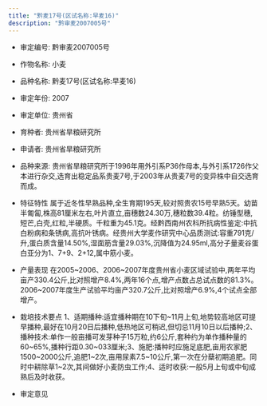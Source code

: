 ```yaml
---
title: "黔麦17号(区试名称:早麦16)"
description: "黔审麦2007005号"
---
```

* 审定编号:  黔审麦2007005号

*  作物名称:  小麦

*  品种名称:  黔麦17号(区试名称:早麦16)

*  审定年份:  2007

*  审定单位:  贵州省

* 育种者:  贵州省旱粮研究所

*  申请者:  贵州省旱粮研究所

*  品种来源:  贵州省旱粮研究所于1996年用外引系P36作母本,与外引系1726作父本进行杂交,选育出稳定品系贵麦7号,于2003年从贵麦7号的变异株中自交选育而成。

*  特征特性
属于近冬性早熟品种,全生育期195天,较对照贵农15号早熟5天。幼苗半匍匐,株高81厘米左右,叶片直立,亩穗数24.30万,穗粒数39.4粒。纺锤型穗,短芒,白壳,红粒,半硬质。千粒重为45.1克。经黔西南州农科所抗病性鉴定:中抗白粉病和条锈病,高抗叶锈病。经贵州大学麦作研究中心品质测试:容重791克/升,蛋白质含量14.50%,湿面筋含量29.03%,沉降值为24.95ml,高分子量麦谷蛋白亚分为1、7+9、2+12,属中筋小麦。

*  产量表现
在2005~2006、2006~2007年度贵州省小麦区域试验中,两年平均亩产330.4公斤,比对照增产8.4%,两年16个点,增产点数占总试点数的81.3%。2006~2007年度生产试验平均亩产320.7公斤,比对照增产6.9%,4个试点全部增产。

*  栽培技术要点
1、适期播种:适宜播种期在10下旬~11月上旬,地势较高地区可提早播种,最好在10月20日后播种,低热地区可稍迟,但切忌11月10日以后播种;2、播种技术:单作一般亩播可发芽种子15万粒,约6公斤,套种约为单作播种量的60~65%,播种行距0.30~033厘米;3、施肥:播种时应施足底肥,亩用农家肥1500~2000公斤,追肥1~2次,亩用尿素7.5~10公斤,第一次在分蘖初期追肥。同时中耕除草1~2次,其间做好小麦防虫工作;4、适时收获:一般5月上旬或中旬成熟后及时收获。

*  审定意见

